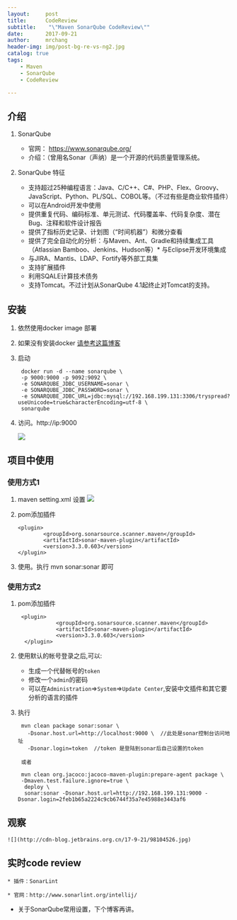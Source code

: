 ```yaml
---
layout:     post
title:      CodeReview 
subtitle:    "\"Maven SonarQube CodeReview\""
date:       2017-09-21
author:     mrchang
header-img: img/post-bg-re-vs-ng2.jpg
catalog: true
tags:
    - Maven
    - SonarQube
    - CodeReview

---
```



## 介绍

1. SonarQube
	
	* 官网： https://www.sonarqube.org/
	* 介绍：（曾用名Sonar（声纳）是一个开源的代码质量管理系统。 

2. SonarQube 特征

	* 支持超过25种编程语言：Java、C/C++、C#、PHP、Flex、Groovy、JavaScript、Python、PL/SQL、COBOL等。（不过有些是商业软件插件）
	* 可以在Android开发中使用
	* 提供重复代码、编码标准、单元测试、代码覆盖率、代码复杂度、潜在Bug、注释和软件设计报告
	* 提供了指标历史记录、计划图（“时间机器”）和微分查看
	* 提供了完全自动化的分析：与Maven、Ant、Gradle和持续集成工具（Atlassian Bamboo、Jenkins、Hudson等）* 与Eclipse开发环境集成
	* 与JIRA、Mantis、LDAP、Fortify等外部工具集
	* 支持扩展插件
	* 利用SQALE计算技术债务
	* 支持Tomcat。不过计划从SonarQube 4.1起终止对Tomcat的支持。


## 安装

1. 依然使用docker image 部署

2. 如果没有安装docker [请参考这篇博客](https://jetbrains.org.cn/2017/09/13/maven%E7%A7%81%E6%9C%8D-nexus/)

3. 启动

		docker run -d --name sonarqube \
	    -p 9000:9000 -p 9092:9092 \
	    -e SONARQUBE_JDBC_USERNAME=sonar \
	    -e SONARQUBE_JDBC_PASSWORD=sonar \
	    -e SONARQUBE_JDBC_URL=jdbc:mysql://192.168.199.131:3306/tryspread?useUnicode=true&characterEncoding=utf-8 \
	    sonarqube
	    
4. 访问。http://ip:9000

	![](http://cdn-blog.jetbrains.org.cn/17-9-21/39675683.jpg)

## 项目中使用
### 使用方式1 
1. maven setting.xml 设置
		![](http://cdn-blog.jetbrains.org.cn/17-9-21/60017734.jpg)
		
		
2.  pom添加插件
		
		<plugin>
                <groupId>org.sonarsource.scanner.maven</groupId>
                <artifactId>sonar-maven-plugin</artifactId>
                <version>3.3.0.603</version>
        </plugin>
	
3. 使用。执行 mvn sonar:sonar 即可

### 使用方式2 
1. pom添加插件
   		
   		<plugin>
                   <groupId>org.sonarsource.scanner.maven</groupId>
                   <artifactId>sonar-maven-plugin</artifactId>
                   <version>3.3.0.603</version>
         </plugin>
2. 使用默认的帐号登录之后,可以:
    * 生成一个代替帐号的`token`
    * 修改一个`admin`的密码
    * 可以在`Administration`=>`System`=>`Update Center`,安装中文插件和其它要分析的语言的插件
    
3. 执行

        mvn clean package sonar:sonar \
          -Dsonar.host.url=http://localhost:9000 \  //此处是sonar控制台访问地址
          -Dsonar.login=token  //token 是登陆到sonar后自己设置的token 
          
        或者
        
        mvn clean org.jacoco:jacoco-maven-plugin:prepare-agent package \ 
        -Dmaven.test.failure.ignore=true \
         deploy \ 
         sonar:sonar -Dsonar.host.url=http://192.168.199.131:9000 -Dsonar.login=2feb1b65a2224c9cb6744f35a7e45988e3443af6
 


## 观察
	
	![](http://cdn-blog.jetbrains.org.cn/17-9-21/98104526.jpg)
	
## 实时code review
    
    * 插件：SonarLint
    
    * 官网：http://www.sonarlint.org/intellij/
    
* 关于SonarQube常用设置，下个博客再讲。




